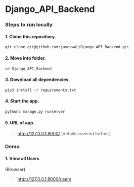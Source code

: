 # Django_API_Backend

### Steps to run locally

#### 1. Clone this repositiory.
 `git clone git@github.com:jayoswal/Django_API_Backend.git`
 
#### 2. Move into folder.
 `cd Django_API_Backend`
 
#### 3. Download all dependencies.
 `pip3 install -r requirements.txt`
 
#### 4. Start the app.
 `python3 manage.py runserver`

#### 5. URL of app.
> http://127.0.0.1:8000/
  (details covered further)
  
### Demo
#### 1. View all Users

(Browser)


> http://127.0.0.1:8000/users
